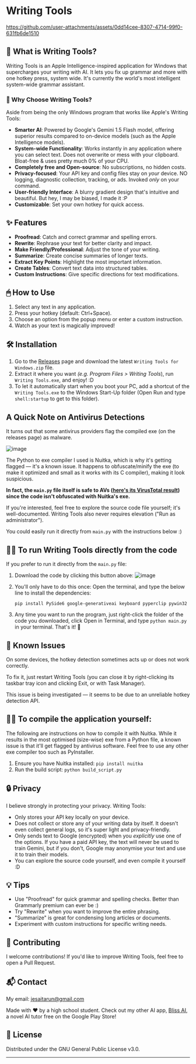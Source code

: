 # Writing Tools

https://github.com/user-attachments/assets/0dd14cee-8307-4714-99f0-631fb6de1510

## 🚀 What is Writing Tools?

Writing Tools is an Apple Intelligence-inspired application for Windows that supercharges your writing with AI. It lets you fix up grammar and more with one  hotkey press, system wide. It's currently the world's most intelligent system-wide grammar assistant.

### 🌟 Why Choose Writing Tools?

Aside from being the only Windows program that works like Apple's Writing Tools:

- **Smarter AI**: Powered by Google's Gemini 1.5 Flash model, offering superior results compared to on-device models (such as the Apple Intelligence models).
- **System-wide Functionality**: Works instantly in any application where you can select text. Does not overwrite or mess with your clipboard. Bloat-free & uses pretty much 0% of your CPU.
- **Completely free and Open-source**: No subscriptions, no hidden costs.
- **Privacy-focused**: Your API key and config files stay on *your* device. NO logging, diagnostic collection, tracking, or ads. Invoked *only* on your command.
- **User-friendly Interface**: A blurry gradient design that's intuitive and beautiful. But hey, I may be biased, I made it :P
- **Customizable**: Set your own hotkey for quick access.

## ✨ Features

- **Proofread**: Catch and correct grammar and spelling errors.
- **Rewrite**: Rephrase your text for better clarity and impact.
- **Make Friendly/Professional**: Adjust the tone of your writing.
- **Summarize**: Create concise summaries of longer texts.
- **Extract Key Points**: Highlight the most important information.
- **Create Tables**: Convert text data into structured tables.
- **Custom Instructions**: Give specific directions for text modifications.

## 🖱 How to Use

1. Select any text in any application.
2. Press your hotkey (default: Ctrl+Space).
3. Choose an option from the popup menu or enter a custom instruction.
4. Watch as your text is magically improved!

## 🛠 Installation

1. Go to the [Releases](https://github.com/theJayTea/WritingTools/releases) page and download the latest `Writing Tools for Windows.zip` file.
2. Extract it where you want *(e.g. Program Files > Writing Tools*), run `Writing Tools.exe`, and enjoy! :D
3. To let it automatically start when you boot your PC, add a shortcut of the `Writing Tools.exe` to the Windows Start-Up folder (Open Run and type `shell:startup` to get to this folder). 

## A Quick Note on Antivirus Detections

It turns out that some antivirus providers flag the compiled exe (on the releases page) as malware.

![image](https://github.com/user-attachments/assets/ee2260d2-cfb6-4823-881a-c560186185d1)

The Python to exe compiler I used is Nuitka, which is why it's getting flagged — it's a known issue.
It happens to obfuscate/minify the exe (to make it optimized and small as it works with its C compiler), making it look suspicious.

**In fact, the `main.py` file itself is safe to AVs ([here's its VirusTotal result](https://www.virustotal.com/gui/file/cc08cf4ffd25273f4248bb1747cf64189b623fd952a2df196a2707297d149231?nocache=1)) since the code isn't obfuscated with Nuitka's exe.**

If you're interested, feel free to explore the source code file yourself; it's well-documented. Writing Tools also never requires elevation ("Run as administrator").

You could easily run it directly from `main.py` with the instructions below :)

## 👨‍💻 To run Writing Tools directly from the code

If you prefer to run it directly from the `main.py` file:

1. Download the code by clicking this button above:
   ![image](https://github.com/user-attachments/assets/4c6cab79-4918-451c-9ad1-1bbcf8472275)

2. You'll only have to do this once: Open the terminal, and type the below line to install the dependencies:
   ```
   pip install PySide6 google-generativeai keyboard pyperclip pywin32
   ```
   
3. Any time you want to run the program, just right-click the folder of the code you downloaded, click Open in Terminal, and type `python main.py` in your terminal. That's it! 🎉

## 🐞 Known Issues
On some devices, the hotkey detection sometimes acts up or does not work correctly.

To fix it, just restart Writing Tools (you can close it by right-clicking its taskbar tray icon and clicking Exit, or with Task Manager).

This issue is being investigated — it seems to be due to an unreliable hotkey detection API.


## 👨‍💻 To compile the application yourself:

The following are instructions on how to compile it with Nuitka. While it results in the most optimised (size-wise) exe from a Python file, a known issue is that it'll get flagged by antivirus software. Feel free to use any other exe compiler too such as PyInstaller.

1. Ensure you have Nuitka installed: `pip install nuitka`
2. Run the build script: `python build_script.py`

## 🔒 Privacy

I believe strongly in protecting your privacy. Writing Tools:
- Only stores your API key locally on your device.
- Does not collect or store any of your writing data by itself. It doesn't even collect general logs, so it's super light and privacy-friendly.
- Only sends text to Google (encrypted) when you *explicitly* use one of the options. If you have a paid API key, the text will never be used to train Gemini, but if you don't, Google may anonymise your text and use it to train their models.
- You can explore the source code yourself, and even compile it yourself :D

## 💡 Tips

- Use "Proofread" for quick grammar and spelling checks. Better than Grammarly premium can ever be :)
- Try "Rewrite" when you want to improve the entire phrasing.
- "Summarize" is great for condensing long articles or documents.
- Experiment with custom instructions for specific writing needs.

## 🤝 Contributing

I welcome contributions! If you'd like to improve Writing Tools, feel free to open a Pull Request.

## 📬 Contact

My email: jesaitarun@gmail.com

Made with ❤️ by a high school student. Check out my other AI app, [Bliss AI](https://play.google.com/store/apps/details?id=com.jesai.blissai), a novel AI tutor free on the Google Play Store!

## 📄 License

Distributed under the GNU General Public License v3.0.

---

